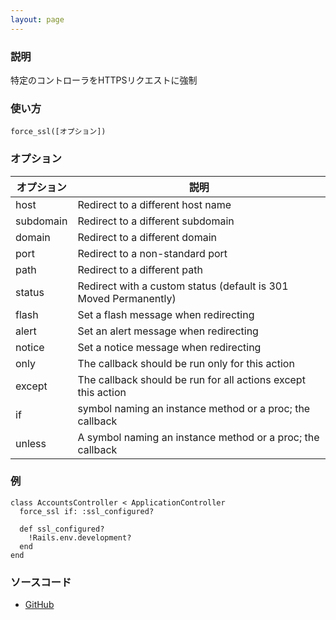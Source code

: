 ```yaml
---
layout: page
---
```

### 説明
特定のコントローラをHTTPSリクエストに強制

### 使い方
    force_ssl([オプション])

### オプション

オプション     | 説明
--------- | ----------------------------------------------------------------
host      | Redirect to a different host name
subdomain | Redirect to a different subdomain
domain    | Redirect to a different domain
port      | Redirect to a non-standard port
path      | Redirect to a different path
status    | Redirect with a custom status (default is 301 Moved Permanently)
flash     | Set a flash message when redirecting
alert     | Set an alert message when redirecting
notice    | Set a notice message when redirecting
only      | The callback should be run only for this action
except    | The callback should be run for all actions except this action
if        |  symbol naming an instance method or a proc; the callback
unless    | A symbol naming an instance method or a proc; the callback

### 例
    class AccountsController < ApplicationController
      force_ssl if: :ssl_configured?

      def ssl_configured?
        !Rails.env.development?
      end
    end

### ソースコード
* [GitHub](https://github.com/rails/rails/blob/ea7fc2e7c0aba43b0c54309d292d982e52ee1b3d/actionpack/lib/action_controller/metal/force_ssl.rb#L62)